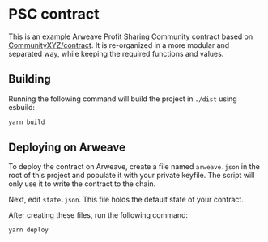 # PSC contract

This is an example Arweave Profit Sharing Community contract based on [CommunityXYZ/contract](https://github.com/CommunityXYZ/contract). It is re-organized in a more modular and separated way, while keeping the required functions and values.

## Building

Running the following command will build the project in `./dist` using esbuild:

```sh
yarn build
```

## Deploying on Arweave

To deploy the contract on Arweave, create a file named `arweave.json` in the root of this project and populate it with your private keyfile. The script will only use it to write the contract to the chain. 

Next, edit `state.json`. This file holds the default state of your contract.

After creating these files, run the following command:

```sh
yarn deploy
```